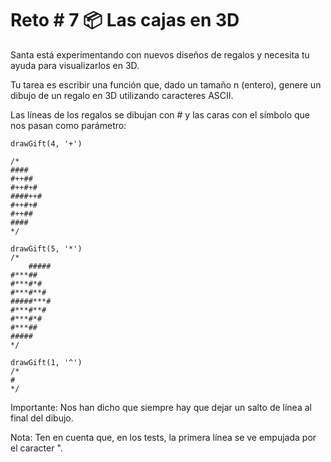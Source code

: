 # Reto # 7 📦 Las cajas en 3D

Santa está experimentando con nuevos diseños de regalos y necesita tu ayuda para visualizarlos en 3D.

Tu tarea es escribir una función que, dado un tamaño n (entero), genere un dibujo de un regalo en 3D utilizando caracteres ASCII.

Las líneas de los regalos se dibujan con # y las caras con el símbolo que nos pasan como parámetro:

    drawGift(4, '+')

    /*
    ####
    #++##
    #++#+#
    ####++#
    #++#+#
    #++##
    ####
    */

    drawGift(5, '*')
    /*
        #####
    #***##
    #***#*#
    #***#**#
    #####***#
    #***#**#
    #***#*#
    #***##
    #####
    */

    drawGift(1, '^')
    /*
    #
    */

Importante: Nos han dicho que siempre hay que dejar un salto de línea al final del dibujo.

Nota: Ten en cuenta que, en los tests, la primera línea se ve empujada por el caracter ".
